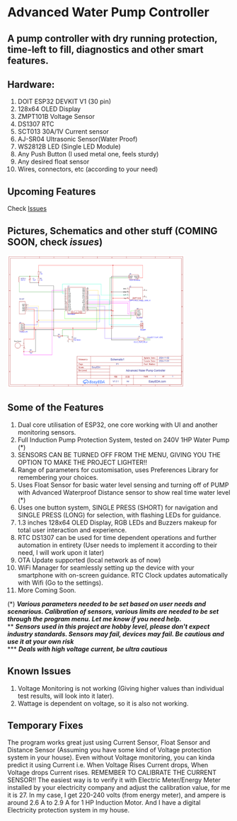 # Advanced Water Pump Controller
## A pump controller with dry running protection, time-left to fill, diagnostics and other smart features.

## Hardware:
1. DOIT ESP32 DEVKIT V1 (30 pin)
2. 128x64 OLED Display
3. ZMPT101B Voltage Sensor
4. DS1307 RTC
5. SCT013 30A/1V Current sensor
6. AJ-SR04 Ultrasonic Sensor(Water Proof)
7. WS2812B LED (Single LED Module)
8. Any Push Button (I used metal one, feels sturdy)
9. Any desired float sensor
10. Wires, connectors, etc (according to your need)

## Upcoming Features
Check [Issues](https://github.com/KamadoTanjiro-beep/Advanced-Water-Pump-Controller/issues)

## Pictures, Schematics and other stuff (COMING SOON, check ***issues***)
<img src="https://github.com/KamadoTanjiro-beep/Advanced-Water-Pump-Controller/blob/main/resource/SCH_Schematic1.png" alt="Schematics" width="400" height="300">

## Some of the Features
1. Dual core utilisation of ESP32, one core working with UI and another monitoring sensors.
2. Full Induction Pump Protection System, tested on 240V 1HP Water Pump (*)
3. SENSORS CAN BE TURNED OFF FROM THE MENU, GIVING YOU THE OPTION TO MAKE THE PROJECT LIGHTER!!
4. Range of parameters for customisation, uses Preferences Library for remembering your choices.
5. Uses Float Sensor for basic water level sensing and turning off of PUMP with Advanced Waterproof Distance sensor to show real time water level (*)
6. Uses one button system, SINGLE PRESS (SHORT) for navigation and SINGLE PRESS (LONG) for selection, with flashing LEDs for guidance.
7. 1.3 inches 128x64 OLED Display, RGB LEDs and Buzzers makeup for total user interaction and experience.
8. RTC DS1307 can be used for time dependent operations and further automation in entirety (User needs to implement it according to their need, I will work upon it later)
9. OTA Update supported (local network as of now)
10. WiFi Manager for seamlessly setting up the device with your smartphone with on-screen guidance. RTC Clock updates automatically with Wifi (Go to the settings).
11. More Coming Soon.

(*) ***Various parameters needed to be set based on user needs and scenarious. Calibration of sensors, various limits are needed to be set through the program menu. Let me know if you need help.*** </br>
** ***Sensors used in this project are hobby level, please don't expect industry standards. Sensors may fail, devices may fail. Be cautious and use it at your own risk*** </br>
*** ***Deals with high voltage current, be ultra cautious***

## Known Issues
1. Voltage Monitoring is not working (Giving higher values than individual test results, will look into it later).
2. Wattage is dependent on voltage, so it is also not working.

## Temporary Fixes
The program works great just using Current Sensor, Float Sensor and Distance Sensor (Assuming you have some kind of Voltage protection system in your house). Even without Voltage monitoring, you can kinda predict it using Current i.e. When Voltage Rises Current drops, When Voltage drops Current rises.
REMEMBER TO CALIBRATE THE CURRENT SENSOR!! The easiest way is to verify it with Electric Meter/Energy Meter installed by your electricity company and adjust the calibration value, for me it is 27.
In my case, I get 220-240 volts (from energy meter), and ampere is around 2.6 A to 2.9 A for 1 HP Induction Motor. And I have a digital Electricity protection system in my house. 
